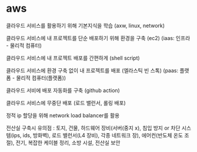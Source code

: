 # aws

클라우드 서비스를 활용하기 위해 기본지식을 학습 (axw, linux, network)

클라우드 서비스에 내 프로젝트를 단순 배포하기 위해 환경을 구축 (ec2) (iaas: 인프라 - 물리적 컴퓨터)

클라우드 서비스에 내 프로젝트 배포를 간편하게 (shell script)

클라우드 서비스에 환경 구축 없이 내 프로젝트를 배포 (엘라스틱 빈 스톡) (paas: 플랫폼 - 물리적 컴퓨터(플랫폼))

클라우드 서비에 배포 자동화를 구축 (github action)

클라우드 서비스에 무중단 배포 (로드 밸런서, 롤링 배포)

정적 ip 할당을 위해 network load balancer를 활용

전산실 구축시 유의점 : 토지, 건물, 하드웨어 장비(서버(중지 x), 침입 방지 or 차단 시스템(ips, ids, 방화벽), 로드 밸런서(L4 장비), 각종 네트워크 장),
에어컨(반도체 온도 조절), 전기, 복잡한 케이블 정리, 소방 시설, 전산실 보안
